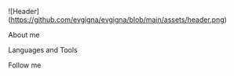 ![Header] (https://github.com/evgigna/evgigna/blob/main/assets/header.png)

About me

Languages and Tools

Follow me